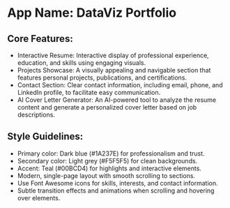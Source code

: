 # **App Name**: DataViz Portfolio

## Core Features:

- Interactive Resume: Interactive display of professional experience, education, and skills using engaging visuals.
- Projects Showcase: A visually appealing and navigable section that features personal projects, publications, and certifications.
- Contact Section: Clear contact information, including email, phone, and LinkedIn profile, to facilitate easy communication.
- AI Cover Letter Generator: An AI-powered tool to analyze the resume content and generate a personalized cover letter based on job descriptions.

## Style Guidelines:

- Primary color: Dark blue (#1A237E) for professionalism and trust.
- Secondary color: Light grey (#F5F5F5) for clean backgrounds.
- Accent: Teal (#00BCD4) for highlights and interactive elements.
- Modern, single-page layout with smooth scrolling to sections.
- Use Font Awesome icons for skills, interests, and contact information.
- Subtle transition effects and animations when scrolling and hovering over elements.